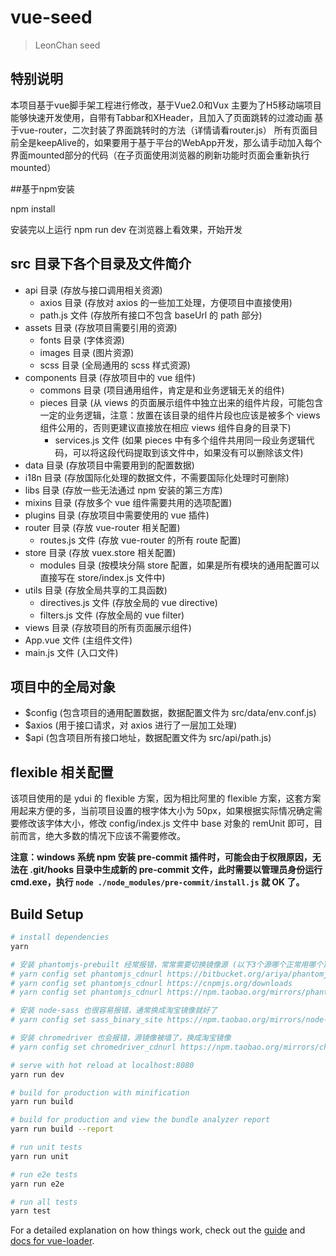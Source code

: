 # vue-seed

> LeonChan seed

## 特别说明
本项目基于vue脚手架工程进行修改，基于Vue2.0和Vux
主要为了H5移动端项目能够快速开发使用，自带有Tabbar和XHeader，且加入了页面跳转的过渡动画
基于vue-router，二次封装了界面跳转时的方法（详情请看router.js）
所有页面目前全是keepAlive的，如果要用于基于平台的WebApp开发，那么请手动加入每个界面mounted部分的代码（在子页面使用浏览器的刷新功能时页面会重新执行mounted）

##基于npm安装

npm install

安装完以上运行 npm run dev 在浏览器上看效果，开始开发

## src 目录下各个目录及文件简介

* api 目录 (存放与接口调用相关资源)
  * axios 目录 (存放对 axios 的一些加工处理，方便项目中直接使用)
  * path.js 文件 (存放所有接口不包含 baseUrl 的 path 部分)
* assets 目录 (存放项目需要引用的资源)
  * fonts 目录 (字体资源)
  * images 目录 (图片资源)
  * scss 目录 (全局通用的 scss 样式资源)
* components 目录 (存放项目中的 vue 组件)
  * commons 目录 (项目通用组件，肯定是和业务逻辑无关的组件)
  * pieces 目录 (从 views 的页面展示组件中独立出来的组件片段，可能包含一定的业务逻辑，注意：放置在该目录的组件片段也应该是被多个 views 组件公用的，否则更建议直接放在相应 views 组件自身的目录下)
    * services.js 文件 (如果 pieces 中有多个组件共用同一段业务逻辑代码，可以将这段代码提取到该文件中，如果没有可以删除该文件)
* data 目录 (存放项目中需要用到的配置数据)
* i18n 目录 (存放国际化处理的数据文件，不需要国际化处理时可删除)
* libs 目录 (存放一些无法通过 npm 安装的第三方库)
* mixins 目录 (存放多个 vue 组件需要共用的选项配置)
* plugins 目录 (存放项目中需要使用的 vue 插件)
* router 目录 (存放 vue-router 相关配置)
  * routes.js 文件 (存放 vue-router 的所有 route 配置)
* store 目录 (存放 vuex.store 相关配置)
  * modules 目录 (按模块分隔 store 配置，如果是所有模块的通用配置可以直接写在 store/index.js 文件中)
* utils 目录 (存放全局共享的工具函数)
  * directives.js 文件 (存放全局的 vue directive)
  * filters.js 文件 (存放全局的 vue filter)
* views 目录 (存放项目的所有页面展示组件)
* App.vue 文件 (主组件文件)
* main.js 文件 (入口文件)

## 项目中的全局对象

* $config (包含项目的通用配置数据，数据配置文件为 src/data/env.conf.js)
* $axios (用于接口请求，对 axios 进行了一层加工处理)
* $api (包含项目所有接口地址，数据配置文件为 src/api/path.js)

## flexible 相关配置

该项目使用的是 ydui 的 flexible 方案，因为相比阿里的 flexible 方案，这套方案用起来方便的多，当前项目设置的根字体大小为 50px，如果根据实际情况确定需要修改该字体大小，修改 config/index.js 文件中 base 对象的 remUnit 即可，目前而言，绝大多数的情况下应该不需要修改。


**注意：windows 系统 npm 安装 pre-commit 插件时，可能会由于权限原因，无法在 .git/hooks 目录中生成新的 pre-commit 文件，此时需要以管理员身份运行 cmd.exe，执行 `node ./node_modules/pre-commit/install.js` 就 OK 了。**

## Build Setup

```bash
# install dependencies
yarn

# 安装 phantomjs-prebuilt 经常报错，常常需要切换镜像源 (以下3个源哪个正常用哪个)
# yarn config set phantomjs_cdnurl https://bitbucket.org/ariya/phantomjs/downloads
# yarn config set phantomjs_cdnurl https://cnpmjs.org/downloads
# yarn config set phantomjs_cdnurl https://npm.taobao.org/mirrors/phantomjs

# 安装 node-sass 也很容易报错，通常换成淘宝镜像就好了
# yarn config set sass_binary_site https://npm.taobao.org/mirrors/node-sass

# 安装 chromedriver 也会报错，源镜像被墙了，换成淘宝镜像
# yarn config set chromedriver_cdnurl https://npm.taobao.org/mirrors/chromedriver

# serve with hot reload at localhost:8080
yarn run dev

# build for production with minification
yarn run build

# build for production and view the bundle analyzer report
yarn run build --report

# run unit tests
yarn run unit

# run e2e tests
yarn run e2e

# run all tests
yarn test
```

For a detailed explanation on how things work, check out the [guide](http://vuejs-templates.github.io/webpack/) and [docs for vue-loader](http://vuejs.github.io/vue-loader).
